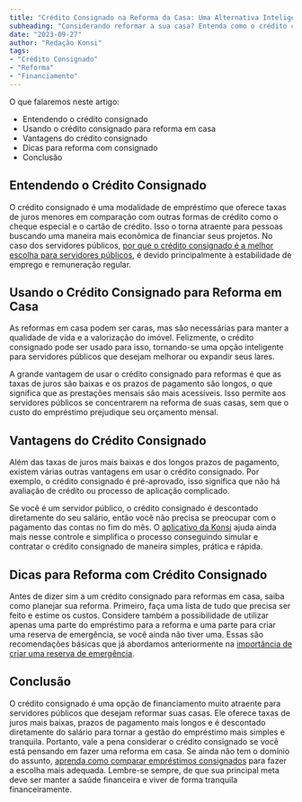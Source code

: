```yaml
---
title: "Crédito Consignado na Reforma da Casa: Uma Alternativa Inteligente"
subheading: "Considerando reformar a sua casa? Entenda como o crédito consignado pode ser a sua melhor opção de financiamento"
date: "2023-09-27"
author: "Redação Konsi"
tags:
- "Crédito Consignado"
- "Reforma"
- "Financiamento"
---
```


O que falaremos neste artigo:

- Entendendo o crédito consignado
- Usando o crédito consignado para reforma em casa
- Vantagens do crédito consignado
- Dicas para reforma com consignado
- Conclusão

## Entendendo o Crédito Consignado

O crédito consignado é uma modalidade de empréstimo que oferece taxas de juros menores em comparação com outras formas de crédito como o cheque especial e o cartão de crédito. Isso o torna atraente para pessoas buscando uma maneira mais econômica de financiar seus projetos. No caso dos servidores públicos, [por que o crédito consignado é a melhor escolha para servidores públicos](/por-que-o-credito-consignado-melhor-escolha-servidores-publicos), é devido principalmente à estabilidade de emprego e remuneração regular.

## Usando o Crédito Consignado para Reforma em Casa

As reformas em casa podem ser caras, mas são necessárias para manter a qualidade de vida e a valorização do imóvel. Felizmente, o crédito consignado pode ser usado para isso, tornando-se uma opção inteligente para servidores públicos que desejam melhorar ou expandir seus lares.

A grande vantagem de usar o crédito consignado para reformas é que as taxas de juros são baixas e os prazos de pagamento são longos, o que significa que as prestações mensais são mais acessíveis. Isso permite aos servidores públicos se concentrarem na reforma de suas casas, sem que o custo do empréstimo prejudique seu orçamento mensal.

## Vantagens do Crédito Consignado

Além das taxas de juros mais baixas e dos longos prazos de pagamento, existem várias outras vantagens em usar o crédito consignado. Por exemplo, o crédito consignado é pré-aprovado, isso significa que não há avaliação de crédito ou processo de aplicação complicado.

Se você é um servidor público, o crédito consignado é descontado diretamente do seu salário, então você não precisa se preocupar com o pagamento das contas no fim do mês. O [aplicativo da Konsi](https://konsi.com.br/app) ajuda ainda mais nesse controle e simplifica o processo conseguindo simular e contratar o crédito consignado de maneira simples, prática e rápida.

## Dicas para Reforma com Crédito Consignado

Antes de dizer sim a um crédito consignado para reformas em casa, saiba como planejar sua reforma. Primeiro, faça uma lista de tudo que precisa ser feito e estime os custos. Considere também a possibilidade de utilizar apenas uma parte do empréstimo para a reforma e uma parte para criar uma reserva de emergência, se você ainda não tiver uma. Essas são recomendações básicas que já abordamos anteriormente na [importância de criar uma reserva de emergência](/importancia-da-reserva-de-emergencia-do-servidor-publico).

## Conclusão

O crédito consignado é uma opção de financiamento muito atraente para servidores públicos que desejam reformar suas casas. Ele oferece taxas de juros mais baixas, prazos de pagamento mais longos e é descontado diretamente do salário para tornar a gestão do empréstimo mais simples e tranquila. Portanto, vale a pena considerar o crédito consignado se você está pensando em fazer uma reforma em casa. Se ainda não tem o domínio do assunto, [aprenda como comparar empréstimos consignados](/aprenda-a-comparar-emprestimos-consignados) para fazer a escolha mais adequada. Lembre-se sempre, de que sua principal meta deve ser manter a saúde financeira e viver de forma tranquila financeiramente.